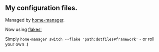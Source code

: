 ## My configuration files.

Managed by [home-manager](https://github.com/nix-community/home-manager).

Now using [flakes!](https://nix-community.github.io/home-manager/index.html#sec-flakes-standalone)

Simply `home-manager switch --flake 'path:dotfiles#framework'` - or roll your own :)
